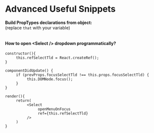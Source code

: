 # Advanced Useful Snippets

**Build PropTypes declarations from object:**  
\(replace `that` with your variable\)

```text

```



#### 

#### How to open &lt;Select /&gt; dropdown programmatically?

```text
constructor(){
     this.refSelectTld = React.createRef();
}

componentDidUpdate() {
     if (prevProps.focusSelectTld !== this.props.focusSelectTld) {
          this.DOMNode.focus();
     }
}

render(){
     return(
          <Select
               openMenuOnFocus
               ref={this.refSelectTld}
          />
     )
}
```














